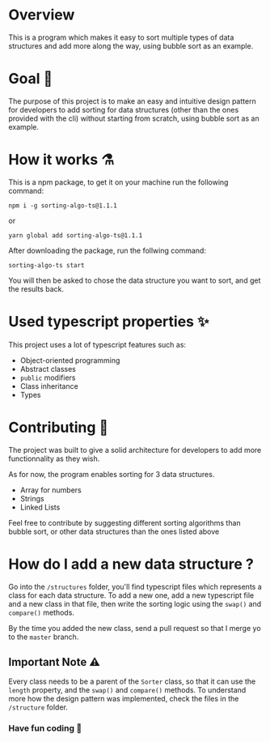 # Overview

This is a program which makes it easy to sort multiple types of data structures and add more along the way, using bubble sort as an example.

# Goal 🎯

The purpose of this project is to make an easy and intuitive design pattern for developers to add sorting for 
data structures (other than the ones provided with the cli) without starting from scratch, using bubble sort as an example.

# How it works ⚗️

This is a npm package, to get it on your machine run the following command:

```npm i -g sorting-algo-ts@1.1.1```

or 

```yarn global add sorting-algo-ts@1.1.1```

After  downloading the package, run the follwing command:

`sorting-algo-ts start`

You will then be asked to chose the data structure you want to sort, and get the results back.

# Used typescript properties ✨ 

This project uses a lot of typescript features such as:

- Object-oriented programming
- Abstract classes
- `public` modifiers
- Class inheritance
- Types

# Contributing 👥

The project was built to give a solid architecture for developers to add more functionnality as they wish.

As for now, the program enables sorting for 3 data structures.

- Array for numbers
- Strings
- Linked Lists

Feel free to contribute by suggesting different sorting algorithms than bubble sort, or other data structures than the ones listed above

# How do I add a new data structure ?

Go into the `/structures` folder, you'll find typescript files which represents a class for each data structure. To add a new one, add a new typescript file
and a new class in that file, then write the sorting logic using the `swap()` and `compare()` methods.

By the time you added the new class, send a pull request so that I merge yo to the `master` branch.  

## Important Note ⚠️

Every class needs to be a parent of the `Sorter` class, so that it can use the `length` property, and the `swap()` and `compare()` methods. 
To understand more how the design pattern was implemented, check the files in the `/structure` folder.

### Have fun coding 🚀
